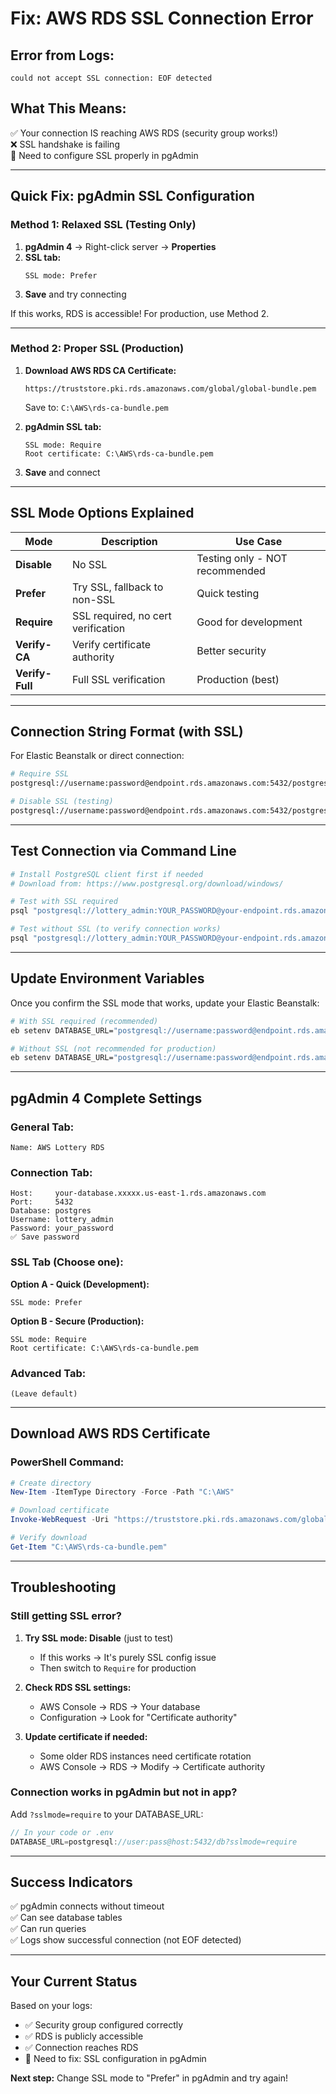 # Fix: AWS RDS SSL Connection Error

## Error from Logs:
```
could not accept SSL connection: EOF detected
```

## What This Means:
✅ Your connection IS reaching AWS RDS (security group works!)  
❌ SSL handshake is failing  
🔧 Need to configure SSL properly in pgAdmin  

---

## Quick Fix: pgAdmin SSL Configuration

### Method 1: Relaxed SSL (Testing Only)

1. **pgAdmin 4** → Right-click server → **Properties**
2. **SSL tab:**
   ```
   SSL mode: Prefer
   ```
3. **Save** and try connecting

If this works, RDS is accessible! For production, use Method 2.

---

### Method 2: Proper SSL (Production)

1. **Download AWS RDS CA Certificate:**
   ```
   https://truststore.pki.rds.amazonaws.com/global/global-bundle.pem
   ```
   Save to: `C:\AWS\rds-ca-bundle.pem`

2. **pgAdmin SSL tab:**
   ```
   SSL mode: Require
   Root certificate: C:\AWS\rds-ca-bundle.pem
   ```

3. **Save** and connect

---

## SSL Mode Options Explained

| Mode | Description | Use Case |
|------|-------------|----------|
| **Disable** | No SSL | Testing only - NOT recommended |
| **Prefer** | Try SSL, fallback to non-SSL | Quick testing |
| **Require** | SSL required, no cert verification | Good for development |
| **Verify-CA** | Verify certificate authority | Better security |
| **Verify-Full** | Full SSL verification | Production (best) |

---

## Connection String Format (with SSL)

For Elastic Beanstalk or direct connection:

```bash
# Require SSL
postgresql://username:password@endpoint.rds.amazonaws.com:5432/postgres?sslmode=require

# Disable SSL (testing)
postgresql://username:password@endpoint.rds.amazonaws.com:5432/postgres?sslmode=disable
```

---

## Test Connection via Command Line

```powershell
# Install PostgreSQL client first if needed
# Download from: https://www.postgresql.org/download/windows/

# Test with SSL required
psql "postgresql://lottery_admin:YOUR_PASSWORD@your-endpoint.rds.amazonaws.com:5432/postgres?sslmode=require"

# Test without SSL (to verify connection works)
psql "postgresql://lottery_admin:YOUR_PASSWORD@your-endpoint.rds.amazonaws.com:5432/postgres?sslmode=disable"
```

---

## Update Environment Variables

Once you confirm the SSL mode that works, update your Elastic Beanstalk:

```bash
# With SSL required (recommended)
eb setenv DATABASE_URL="postgresql://username:password@endpoint.rds.amazonaws.com:5432/postgres?sslmode=require"

# Without SSL (not recommended for production)
eb setenv DATABASE_URL="postgresql://username:password@endpoint.rds.amazonaws.com:5432/postgres?sslmode=disable"
```

---

## pgAdmin 4 Complete Settings

### General Tab:
```
Name: AWS Lottery RDS
```

### Connection Tab:
```
Host:     your-database.xxxxx.us-east-1.rds.amazonaws.com
Port:     5432
Database: postgres
Username: lottery_admin
Password: your_password
✅ Save password
```

### SSL Tab (Choose one):

**Option A - Quick (Development):**
```
SSL mode: Prefer
```

**Option B - Secure (Production):**
```
SSL mode: Require
Root certificate: C:\AWS\rds-ca-bundle.pem
```

### Advanced Tab:
```
(Leave default)
```

---

## Download AWS RDS Certificate

### PowerShell Command:
```powershell
# Create directory
New-Item -ItemType Directory -Force -Path "C:\AWS"

# Download certificate
Invoke-WebRequest -Uri "https://truststore.pki.rds.amazonaws.com/global/global-bundle.pem" -OutFile "C:\AWS\rds-ca-bundle.pem"

# Verify download
Get-Item "C:\AWS\rds-ca-bundle.pem"
```

---

## Troubleshooting

### Still getting SSL error?

1. **Try SSL mode: Disable** (just to test)
   - If this works → It's purely SSL config issue
   - Then switch to `Require` for production

2. **Check RDS SSL settings:**
   - AWS Console → RDS → Your database
   - Configuration → Look for "Certificate authority"

3. **Update certificate if needed:**
   - Some older RDS instances need certificate rotation
   - AWS Console → RDS → Modify → Certificate authority

### Connection works in pgAdmin but not in app?

Add `?sslmode=require` to your DATABASE_URL:

```javascript
// In your code or .env
DATABASE_URL=postgresql://user:pass@host:5432/db?sslmode=require
```

---

## Success Indicators

✅ pgAdmin connects without timeout  
✅ Can see database tables  
✅ Can run queries  
✅ Logs show successful connection (not EOF detected)  

---

## Your Current Status

Based on your logs:
- ✅ Security group configured correctly
- ✅ RDS is publicly accessible  
- ✅ Connection reaches RDS
- 🔧 Need to fix: SSL configuration in pgAdmin

**Next step:** Change SSL mode to "Prefer" in pgAdmin and try again!

